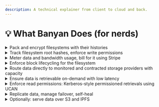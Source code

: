```yaml
---
description: A technical explainer from client to cloud and back.
---
```


# 💡 What Banyan Does (for nerds)

<details>

<summary>Pack and encrypt filesystems with their histories</summary>

Banyan starts with files. We take a filesystem locally on your machine (in the case of the CLI) or an empty filesystem initialized to take files (for the SDK and webapp) and put it into a content-addressed, versioned, audit-logged, and encrypted format, called BanyanFS. You can read more about it here: [drives-and-banyanfs](../key-concepts/drives-and-banyanfs/ "mention").

</details>

<details>

<summary>Track filesystem root hashes, enforce write permissions</summary>

We track the most recent root hash and manifest of blocks to keep live in our infrastructure, on GCP. People who can write to a given drive are allowed to write blocks to the network (metered under that drive) and update the root hash in our infrastructure.

</details>

<details>

<summary>Meter data and bandwidth usage, bill for it using Stripe</summary>

Banyan keeps track of how much data you store and retrieve. We have integrated with Stripe and bill all users in USD.&#x20;

One day we might integrate crypto- let us know if you're interested so we can prioritize that feature [https://banyan.computer/contact](https://banyan.computer/contact)&#x20;

</details>

<details>

<summary>Enforce block lifecycling for the filesystem</summary>

Coming soon: we'll add lifecycling policies to the clients, making it so they can flag blocks for expiry.&#x20;

Lifecycle policies will look like "don't keep old versions that have been out of date for more than five years" or "only keep the past three versions".&#x20;

When our infrastructure gets an expiry request, we forward it to the appropriate storage providers to queue the data for deletion, and stop billing the customer for the storage as soon as it's removed from the network.&#x20;

Fulfillment of expiry requests is covered by our SLA and can be validated on Filecoin. It may take longer to tombstone old data on cold storage than on hot storage.

</details>

<details>

<summary>Route data directly to monitored and contracted storage providers with capacity</summary>

We select where your data goes inside our infrastructure, based on a variety of factors including SP performance, available capacity, sealing capacity, and more.

Banyan SPs are vetted and monitored for performance and uptime. To make extra sure that your data is reliably live, we built our monitoring system to run alongside Filecoin's Boost and Lotus. It handles uptime and outage monitoring, ACLs, serving hot data, staging cold data for onboarding to Filecoin, and more.

Learn more here: [sp-relationships](../key-concepts/banyans-decentralization-model/sp-relationships/ "mention").

</details>

<details>

<summary>Ensure data is retrievable on-demand with low latency</summary>

Your local copy of BanyanFS's headers knows which blocks are where, and which ones correspond to which file. When you open a file, it isn't necessarily stored locally. Your client will first get a signed grant from the Banyan servers to check the permissions, then it'll fetch it for you from a storage provider that has a copy. The SP is running our monitoring binary to check that you have access to that block and have paid for the bandwidth, which checks the signature on the grant and then sends you the data.

Items on the roadmap include better load-balancing to ensure that you get a fast download speed on the first try, or torrent-style download from multiple SPs to optimize throughput.

</details>

<details>

<summary>Enforce read permissions: Kerberos-style permissioned retrievals using UCAN</summary>

We do ACLs by having clients get a retrieval grant from our servers, which check who has read access to which drives. Then the client presents that to the SP, whose monitoring binary checks the signature, and then they send the data back.

We enforce the ACLs on the SP side (i.e., making sure they don't just hand your data out to people who fail the ACL check) using our binary and a contractual agreement between Banyan and the SP.

This is somewhat inspired by Kerberos. We use UCAN for our retrieval grants.

Read more here: [permissioned-retrievals.md](../key-concepts/banyans-security-model/permissioned-retrievals.md "mention").

</details>

<details>

<summary>Replicate data, manage failover, self-heal</summary>

Banyan's self-healing properties ensure user data remains protected. If one or more SP experiences issues (i.e. network outage or hardware failure), a user's data is automatically replicated and stored on working SPs. Our infrastructure orchestrates failure detection and the data move. Learn more [here](../key-concepts/banyans-decentralization-model/self-healing-storage.md).

</details>

<details>

<summary>Optionally: serve data over S3 and IPFS</summary>

Our S3 API is coming very soon. See [s3-compatibility-layer.md](../getting-started/s3-compatibility-layer.md "mention").

IPFS availability (for blocks, or for UnixFS-formatted files) is further out. If you would pay us for this and have a sizable amount of data, reach out [on our website](https://banyan.computer) (and we might prioritize this feature higher).

</details>
